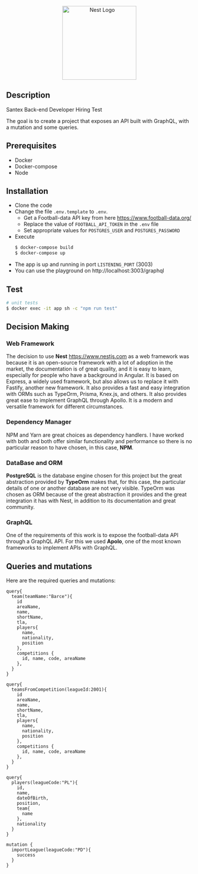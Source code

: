 <p align="center">
  <a href="http://nestjs.com/" target="blank"><img src="https://nestjs.com/img/logo-small.svg" width="200" alt="Nest Logo" /></a>
</p>

[circleci-image]: https://img.shields.io/circleci/build/github/nestjs/nest/master?token=abc123def456
[circleci-url]: https://circleci.com/gh/nestjs/nest

  

## Description

Santex Back-end Developer Hiring Test

The goal is to create a project that exposes an API built with GraphQL, with a mutation and some queries.

## Prerequisites

- Docker
- Docker-compose
- Node

## Installation

- Clone the code
- Change the file `.env.template` to `.env`.
  - Get a Football-data API key from here https://www.football-data.org/
  - Replace the value of `FOOTBALL_API_TOKEN` in the `.env` file
  - Set appropriate values for `POSTGRES_USER` and `POSTGRES_PASSWORD`
- Execute
  ```bash
  $ docker-compose build
  $ docker-compose up
  ```
- The app is up and running in port `LISTENING_PORT` (3003)
- You can use the playground on http://localhost:3003/graphql


## Test

```bash
# unit tests
$ docker exec -it app sh -c "npm run test"

```

## Decision Making

### Web Framework

The decision to use **Nest** https://www.nestjs.com as a web framework was because it is an open-source framework with a lot of adoption in the market, the documentation is of great quality, and it is easy to learn, especially for people who have a background in Angular. It is based on Express, a widely used framework, but also allows us to replace it with Fastify, another new framework. 
It also provides a fast and easy integration with ORMs such as TypeOrm, Prisma, Knex.js, and others. It also provides great ease to implement GraphQL through Apollo. It is a modern and versatile framework for different circumstances.

### Dependency Manager

NPM and Yarn are great choices as dependency handlers. I have worked with both and both offer similar functionality and performance so there is no particular reason to have chosen, in this case, **NPM**.

### DataBase and ORM

**PostgreSQL** is the database engine chosen for this project but the great abstraction provided by **TypeOrm** makes that, for this case, the particular details of one or another database are not very visible. TypeOrm was chosen as ORM because of the great abstraction it provides and the great integration it has with Nest, in addition to its documentation and great community.

### GraphQL

One of the requirements of this work is to expose the football-data API through a GraphQL API. For this we used **Apolo**, one of the most known frameworks to implement APIs with GraphQL.

## Queries and mutations

Here are the required queries and mutations:

```
query{
  team(teamName:"Barce"){
    id
    areaName,
    name,
    shortName,
    tla,
    players{
      name,
      nationality,
      position
    },
    competitions {
      id, name, code, areaName
    },
  }
}

query{
  teamsFromCompetition(leagueId:2001){
    id
    areaName,
    name,
    shortName,
    tla,
    players{
      name,
      nationality,
      position
    },
    competitions {
      id, name, code, areaName
    },
  }
}

query{
  players(leagueCode:"PL"){
    id,
    name,
    dateOfBirth,
    position,
    team{
      name
    },
    nationality
  }
}

mutation {
  importLeague(leagueCode:"PD"){
    success
  }
}

```


